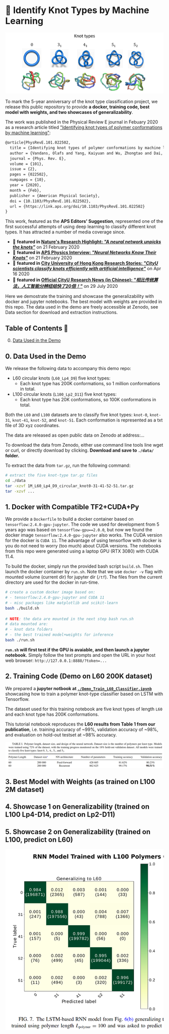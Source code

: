 # 🥨 Identify Knot Types by Machine Learning

![cityuArticleBanner](/assets/CityuArticleBanner.jpg)

To mark the 5-year anniversary of the knot type classification project, we release this public repository to provide **a docker, training code, best model with weights, and two showcases of generalizability**.

The work was published in the Physical Review E journal in Febuary 2020 as a research article titled ["Identifying knot types of polymer conformations by machine learning"](https://journals.aps.org/pre/abstract/10.1103/PhysRevE.101.022502):
```latex
@article{PhysRevE.101.022502,
  title = {Identifying knot types of polymer conformations by machine learning},
  author = {Vandans, Olafs and Yang, Kaiyuan and Wu, Zhongtao and Dai, Liang},
  journal = {Phys. Rev. E},
  volume = {101},
  issue = {2},
  pages = {022502},
  numpages = {10},
  year = {2020},
  month = {Feb},
  publisher = {American Physical Society},
  doi = {10.1103/PhysRevE.101.022502},
  url = {https://link.aps.org/doi/10.1103/PhysRevE.101.022502}
}
```

This work, featured as the **APS Editors' Suggestion**, represented one of the first successful attempts of using deep learning to classify different knot types.
It has attracted a number of media coverage since.
- 🥨 **featured in [Nature's Research Highlight: _"A neural network unpicks the knots"_](https://www.nature.com/articles/d41586-020-00483-w)** on 21 February 2020
- 🥨 **featured in [APS Physics Interview: _"Neural Networks Know Their Knots"_](https://physics.aps.org/articles/v13/s19)** on 21 February 2020
- 🥨 **featured in [City University of Hong Kong Research Stories: _"CityU scientists classify knots efficiently with artificial intelligence"_](https://www.cityu.edu.hk/research/stories/2020/04/16/cityu-scientists-classify-knots-efficiently-artificial-intelligence)** on Apr 16 2020
- 🥨 **featured in [Official CityU Research News (in Chinese): _"相比传统算法，人工智能分辨纽结快了20倍！"_](https://mp.weixin.qq.com/s/7Hqq0asBYxdASTVxNUdVLA)** on 29 July 2020

Here we demostrate the training and showcase the generalizability with docker and jupyter notebooks.
The best model with weights are provided in this repo.
The data used in the demo are freely accessible at Zenodo, see Data section for download and extraction instructions.

## Table of Contents 🥨

0. [Data Used in the Demo](#0-data-used-in-the-demo)

## 0. Data Used in the Demo

We release the following data to accompany this demo repo:
- L60 circular knots (`L60_Lp4_D9`) five knot types:
  - Each knot type has 200K conformations, so 1 million conformations in total.
- L100 circular knots (`L100_Lp2_D11`) five knot types:
  - Each knot type has 20K conformations, so 100K conformations in total.

Both the `L60` and `L100` datasets are to classify five knot types: `knot-0`, `knot-31`, `knot-41`, `knot-52`, and `knot-51`.
Each conformation is represented as a txt file of 3D xyz coordinates.

The data are released as open public data on Zenodo at address:...

To download the data from Zenodo, either use command line tools line wget or curl, or directly download by clicking. **Download and save to `./data/` folder.**

To extract the data from `tar.gz`, run the following command:

```sh
# extract the five knot-type tar.gz files
cd ./data
tar -xzvf 1M_L60_Lp4_D9_circular_knot0-31-41-52-51.tar.gz
tar -xzvf ...
```

## 1. Docker with Compatible TF2+CUDA+Py

We provide a `Dockerfile` to build a docker container based on `tensorflow:2.4.0-gpu-jupyter`.
The code we used for development from 5 years ago was based on `tensorflow-gpu==2.0.0`, but now we found the docker image `tensorflow:2.4.0-gpu-jupyter` also works.
The CUDA version for the docker is `CUDA 11`.
The advantage of using tensorflow with docker is you do not need to worry (too much) about CUDA versions.
The notebooks from this repo were generated using a laptop GPU (RTX 3080) with CUDA 11.4.

To build the docker, simply run the provided bash script `build.sh`.
Then launch the docker container by `run.sh`.
Note that we use `docker -v` flag with mounted volume (current dir) for jupyter dir (`/tf`).
The files from the current directory are used for the docker in run-time.

```sh
# create a custom docker image based on:
# - tensorflow:2.4.0-gpu-jupyter and CUDA 11
# - misc packages like matplotlib and scikit-learn
bash ./build.sh

# NOTE: the data are mounted in the next step bash run.sh
# data mounted are:
# - knot data folders
# - the best trained model+weights for inference
bash ./run.sh
```

**`run.sh` will first test if the GPU is avaiable, and then launch a jupyter notebook.**
Simply follow the text prompts and open the URL in your host web browser: `http://127.0.0.1:8888/?token=...`

## 2. Training Code (Demo on L60 200K dataset)

We prepared a **jupyter notbook at [`./Demo_Train_L60_Classifier.ipynb`](./Demo_Train_L60_Classifier.ipynb)**
showcasing how to train a polymer knot-type classifier based on LSTM with Tensorflow.

The dataset used for this training notebook are five knot types of length `L60` and each knot type has 200K conformations.

This tutorial notebook reproduces the **L60 results from Table 1 from our publication**, i.e. training accuracy of ~99%, validation accuracy of ~98%, and evaluation on hold-out testset at ~98% accuracy.

![Table1_L60_RNN_99acc](assets/Table1_L60_RNN_99acc.png)


## 3. Best Model with Weights (as trained on L100 2M dataset)

## 4. Showcase 1 on Generalizability (trained on L100 Lp4-D14, predict on Lp2-D11)

## 5. Showcase 2 on Generalizability (trained on L100, predict on L60)

![Fig7_L100trained_predictL60](assets/Fig7_L100trained_predictL60.png)

